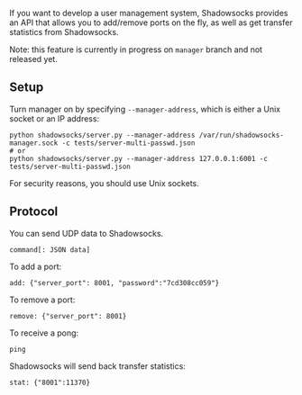 If you want to develop a user management system, Shadowsocks provides an API that allows you to add/remove ports on the fly, as well as get transfer statistics from Shadowsocks.

Note: this feature is currently in progress on `manager` branch and not released yet.

Setup
-----

Turn manager on by specifying `--manager-address`, which is either a Unix socket or an IP address:
```
python shadowsocks/server.py --manager-address /var/run/shadowsocks-manager.sock -c tests/server-multi-passwd.json
# or
python shadowsocks/server.py --manager-address 127.0.0.1:6001 -c tests/server-multi-passwd.json
```

For security reasons, you should use Unix sockets.

Protocol
--------

You can send UDP data to Shadowsocks.

```
command[: JSON data]
```

To add a port:

```
add: {"server_port": 8001, "password":"7cd308cc059"}
```

To remove a port:

```
remove: {"server_port": 8001}
```

To receive a pong:

```
ping
```

Shadowsocks will send back transfer statistics:

```
stat: {"8001":11370}
```